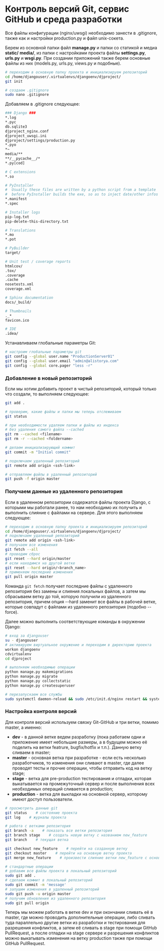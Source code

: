 # Контроль версий Git, сервис GitHub и среда разработки

Все файлы конфигурации \(nginx/uwsgi\) необходимо занести в .gitignore, также как и настройки production.py и файл unix-сокета. 

Берем из основной папки файл **manage.py** и папки со статикой и медиа **static/** **media/**, из папки с настройками проекта файлы **settings.py**, **urls.py** и **wsgi.py**. При создании приложений также берем основные файлы из них \(models.py, urls.py, views.py и подобные\).

```bash
# переходим в основную папку проекта и инициализируем репозиторий
cd /home/djangouser/.virtualenvs/djangoenv/djproject/
git init

# создаем .gitignore
sudo nano .gitignore 
```

Добавляем в .gitignore следующее:

```bash
### Django ###
*.log
*.pyc
db.sqlite3
djproject_nginx.conf
djproject_uwsgi.ini
djproject/settings/production.py
*.pyo
*~
media/**
**/__pycache__/*
*.py[cod]

# C extensions
*.so

# PyInstaller
#  Usually these files are written by a python script from a template
#  before PyInstaller builds the exe, so as to inject date/other infos into it.
*.manifest
*.spec

# Installer logs
pip-log.txt
pip-delete-this-directory.txt

# Translations
*.mo 
*.pot

# PyBuilder
target/

# Unit test / coverage reports
htmlcov/
.tox/
.coverage
.cache
nosetests.xml
coverage.xml

# Sphinx documentation
docs/_build/

# Thumbnails
._*
favicon.ico

# IDE
.idea/
```

Устанавливаем глобальные параметры Git:

```bash
# настроим глобальные параметры git
git config --global user.name "ProductionServer01"
git config --global user.email "admin@alistorya.com"
git config --global core.pager "less -r"
```

### Добавление в новый репозиторий

Если мы хотим добавить проект в чистый репозиторий, который только что создали, то выполняем следующее:

```bash
git add .

# проверим, какие файлы и папки мы теперь отслеживаем
git status

# при необходимости удаляем папки и файлы из индекса
# без удаления самого файла --cached
git rm --cached <filename>
git rm -r --cached <foldername>

# делаем инициализирующий коммит
git commit -m "Initial commit"

# подключаем удаленный репозиторий
git remote add origin <ssh-link>

# отправляем файлы в удаленный репозиторий
git push -f origin master
```

### Получаем данные из удаленного репозитория

Если в удаленном репозитории содержатся файлы проекта Django, с которыми мы работали ранее, то нам необходимо их получить и выполнить слияние с файлами на сервере. Для этого выполняем следующее:

```bash
# переходим в основную папку проекта и инициализируем репозиторий
cd /home/djangouser/.virtualenvs/djangoenv/djproject/
# подключаем удаленный репозиторий
git remote add origin <ssh-link>
# получаем все изменения
git fetch --all
# проводим сброс
git reset --hard origin/master
# если находимся на другой ветке
git reset --hard origin/<branch_name>
# применяем последние изменения
git pull origin master
```

Команда `git fetch` получает последние файлы с удаленного репозитория без замены и слияния локальных файлов, а затем мы сбрасываем ветку до той, которую получили из удаленного репозитория, причем опция --hard заменит все файлы в рабочей ветке, которые совпадут с файлами из удаленного репозитория \(подобно --force\). 

Далее можно выполнить соответствующие команды в окружении Django:

```bash
# вход за djangouser
su - djangouser
# активируем виртуальное окружение и переходим в директорию проекта
workon djangoenv
cdvirtualenv
cd djproject

# выполняем необходимые операции
python manage.py makemigrations
python manage.py migrate
python manage.py collectstatic
python manage.py createsuperuser

# перезапускаем все службы
sudo systemctl daemon-reload && sudo /etc/init.d/nginx restart && systemctl restart djproject.uwsgi.service
```

### Настройка контроля версий

Для контроля версий используем связку Git-GitHub и три ветки, помимо master, а именно:

* **dev** - в данной ветке ведем разработку \(пока работаем одни и приложение имеет небольшие размеры, а в будущем можно её поделить на ветки featrure, bugfix/hotfix и т.п.\). Данную ветку сливаем в master;
* **master** - основная ветка при разработке - если есть несколько разработчиков, то изменения они сливают в master, где далее проводят тесты и прочие операции, чтобы отправить код на ветку stage;
* **stage** - ветка для pre-production тестирования и отладки, которая выкатывается на промежуточный сервер и после выполнения всех необходимых операций сливается в production;
* **production** - ветка для выкладки на основной сервер, которому имеют доступ пользователи. 

```bash
# просмотреть данные git
git status    # состояние проекта
git log    # журналы проекта

# работа с ветками репозитория
git branch -a    # показать все ветки репозитория
git branch stage    # создать новую ветку с названием new_feature
git branch    # текущая ветка

git checkout new_feature    # перейти на созданную ветку
git checkout master    # перейти на основную ветку проекта
git merge new_feature    # произвести слияние ветки new_feature с основной

# стандартные операции
# добавим все файлы проекта в локальный репозиторий
sudo git add . 
# сделаем коммит в локальный репозиторий
sudo git commit -m 'message'
# запушим изменения в удаленный репозиторий
sudo git push -u origin master 
# получим обновления из удаленного репозитория
sudo git pull origin 
```

Теперь мы можем работать в ветке dev и при окончании сливать её в master, где можно проводить дополнительные операции, либо сливать туда параллельно другие ветки из разработки и тестирования для разрешения конфликтов, а затем её сливать в stage при помощи GitHub PullRequest, а после отладки на stage сервере и разрешения конфликтов можно выкатывать изменения на ветку production также при помощи GitHub PullRequest.

